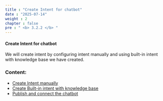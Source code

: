 ```yaml
---
title : "Create Intent for chatbot"
date : "2025-07-14"
weight : 2
chapter : false
pre : " <b> 3.2.2 </b> "
---
```



#### Create Intent for chatbot

We will create intent by configuring intent manually and using built-in intent with knowledge base we have created.

### Content:
  - [Create Intent manually](./3.2.2.1-createintentmanually/)
  - [Create Built-in intent with knowledge base](./3.2.2.2-createbuiltin-intent/)
  - [Publish and connect the chatbot](./3.2.2.3-publishandconnect/)